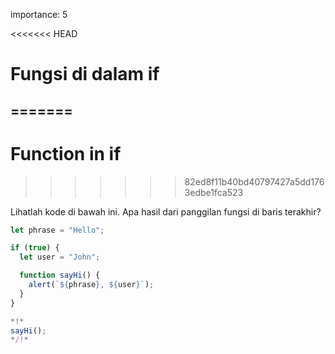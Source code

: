 importance: 5

<<<<<<< HEAD
# Fungsi di dalam if
=======
---
# Function in if
>>>>>>> 82ed8f11b40bd40797427a5dd1763edbe1fca523

Lihatlah kode di bawah ini. Apa hasil dari panggilan fungsi di baris terakhir?

```js run
let phrase = "Hello";

if (true) {
  let user = "John";

  function sayHi() {
    alert(`${phrase}, ${user}`);
  }
}

*!*
sayHi();
*/!*
```
